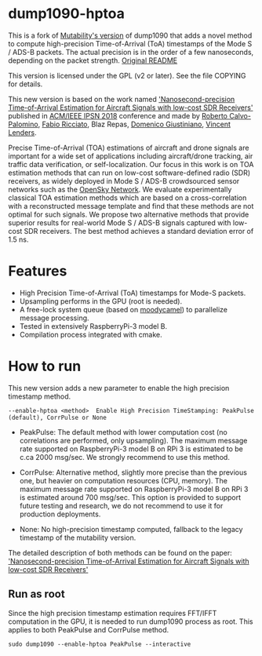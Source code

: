 # dump1090-hptoa

This is a fork of [Mutability's version](https://github.com/mutability/dump1090)
 of dump1090 that adds a novel method to compute high-precision Time-of-Arrival (ToA) 
 timestamps of the Mode S / ADS-B packets. The actual precision is in the order of a 
 few nanoseconds, depending on the packet strength. [Original README](README-mutability.md)

This version is licensed under the GPL (v2 or later).
See the file COPYING for details.

This new version is based on the work named ['Nanosecond-precision Time-of-Arrival Estimation for Aircraft Signals with low-cost SDR Receivers'](http://eprints.networks.imdea.org/1768/)
published in [ACM/IEEE IPSN 2018](http://ipsn.acm.org/2018/program.html) conference and made by 
[Roberto Calvo-Palomino](http://people.networks.imdea.org/~roberto_calvo/),
 [Fabio Ricciato](https://scholar.google.it/citations?user=skJbNQQAAAAJ&hl=it&oi=ao), 
 Blaz Repas, [Domenico Giustiniano](http://people.networks.imdea.org/~domenico_giustiniano/), [Vincent Lenders](http://www.lenders.ch/).

Precise Time-of-Arrival (TOA) estimations of aircraft and drone signals are 
important for a wide set of applications including aircraft/drone tracking, 
air traffic data verification, or self-localization. Our focus in this work 
is on TOA estimation methods that can run on low-cost software-defined radio 
(SDR) receivers, as widely deployed in Mode S / ADS-B crowdsourced sensor 
networks such as the [OpenSky Network](https://opensky-network.org/). 
We evaluate experimentally classical 
TOA estimation methods which are based on a cross-correlation with a 
reconstructed message template and find that these methods are not optimal 
for such signals. We propose two alternative methods that provide superior 
results for real-world Mode S / ADS-B signals captured with low-cost SDR 
receivers. The best method achieves a standard deviation error of 1.5 ns. 

# Features

* High Precision Time-of-Arrival (ToA) timestamps for Mode-S packets.
* Upsampling performs in the GPU (root is needed).
* A free-lock system queue (based on [moodycamel](https://github.com/cameron314/readerwriterqueue)) to parallelize message processing.
* Tested in extensively RaspberryPi-3 model B.
* Compilation process integrated with cmake.

# How to run

This new version adds a new parameter to enable the high precision timestamp method.

````
--enable-hptoa <method>  Enable High Precision TimeStamping: PeakPulse (default), CorrPulse or None
````

* PeakPulse: The default method with lower computation cost (no correlations are performed, only upsampling). The maximum message rate supported on RaspberryPi-3 model B on RPi 3  is estimated to be c.ca 2000 msg/sec.     We strongly recommend to use this method. 
  
* CorrPulse: Alternative method, slightly more precise than the previous one, but heavier on computation resources (CPU, memory). The maximum message rate supported on RaspberryPi-3 model B on RPi 3  is estimated around 700 msg/sec.     This option is provided to support future testing and research, we do not recommend to use it for production deployments. 

* None: No high-precision timestamp computed,  fallback to the legacy timestamp of the mutability version.

The detailed description of both methods can be found on the paper:  ['Nanosecond-precision Time-of-Arrival Estimation for Aircraft Signals with low-cost SDR Receivers'](http://eprints.networks.imdea.org/1768/)
 
## Run as root

Since the high precision timestamp estimation requires FFT/IFFT computation in the GPU, it is needed to run dump1090 process as root. This applies to both PeakPulse and CorrPulse method.


````
sudo dump1090 --enable-hptoa PeakPulse --interactive
````
